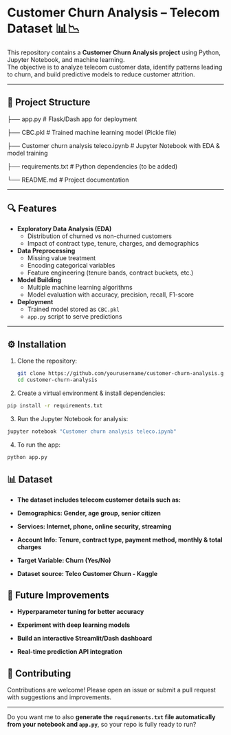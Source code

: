 # Customer Churn Analysis – Telecom Dataset 📊📉

This repository contains a **Customer Churn Analysis project** using Python, Jupyter Notebook, and machine learning.  
The objective is to analyze telecom customer data, identify patterns leading to churn, and build predictive models to reduce customer attrition.

---

## 📂 Project Structure

├── app.py # Flask/Dash app for deployment

├── CBC.pkl # Trained machine learning model (Pickle file)

├── Customer churn analysis teleco.ipynb # Jupyter Notebook with EDA & model training

├── requirements.txt # Python dependencies (to be added)

└── README.md # Project documentation


---

## 🔍 Features

- **Exploratory Data Analysis (EDA)**
  - Distribution of churned vs non-churned customers
  - Impact of contract type, tenure, charges, and demographics
- **Data Preprocessing**
  - Missing value treatment
  - Encoding categorical variables
  - Feature engineering (tenure bands, contract buckets, etc.)
- **Model Building**
  - Multiple machine learning algorithms
  - Model evaluation with accuracy, precision, recall, F1-score
- **Deployment**
  - Trained model stored as `CBC.pkl`
  - `app.py` script to serve predictions

---

## ⚙️ Installation

1. Clone the repository:
   ```bash
   git clone https://github.com/yourusername/customer-churn-analysis.git
   cd customer-churn-analysis
2. Create a virtual environment & install dependencies:

 ```bash
pip install -r requirements.txt

```
3. Run the Jupyter Notebook for analysis:
  
 ```bash
jupyter notebook "Customer churn analysis teleco.ipynb"
```

4. To run the app:
 ```bash
python app.py
```

## 📊 Dataset

- **The dataset includes telecom customer details such as:**

- **Demographics: Gender, age group, senior citizen**

- **Services: Internet, phone, online security, streaming**

- **Account Info: Tenure, contract type, payment method, monthly & total charges**

- **Target Variable: Churn (Yes/No)**

- **Dataset source: Telco Customer Churn - Kaggle**



## 🚀 Future Improvements

- **Hyperparameter tuning for better accuracy**

- **Experiment with deep learning models**

- **Build an interactive Streamlit/Dash dashboard**

- **Real-time prediction API integration**



## 🤝 Contributing

Contributions are welcome!
Please open an issue or submit a pull request with suggestions and improvements.




---

Do you want me to also **generate the `requirements.txt` file automatically from your notebook and `app.py`**, so your repo is fully ready to run?
